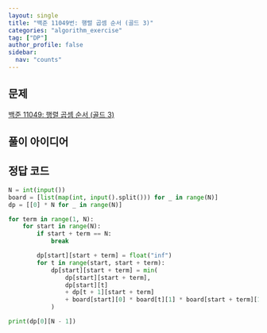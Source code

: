 ```yaml
---
layout: single
title: "백준 11049번: 행렬 곱셈 순서 (골드 3)"
categories: "algorithm_exercise"
tag: ["DP"]
author_profile: false
sidebar:
  nav: "counts"
---
```


## 문제

[백준 11049: 행렬 곱셈 순서 (골드 3)](https://www.acmicpc.net/problem/11049)

## 풀이 아이디어

## 정답 코드

```python
N = int(input())
board = [list(map(int, input().split())) for _ in range(N)]
dp = [[0] * N for _ in range(N)]

for term in range(1, N):
    for start in range(N):
        if start + term == N:
            break

        dp[start][start + term] = float("inf")
        for t in range(start, start + term):
            dp[start][start + term] = min(
                dp[start][start + term],
                dp[start][t]
                + dp[t + 1][start + term]
                + board[start][0] * board[t][1] * board[start + term][1],
            )

print(dp[0][N - 1])
```
